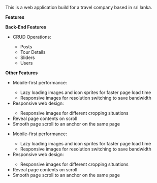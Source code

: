 


<p align="left">This is a web application build for a travel company based in sri lanka. </p>
<p align="left"><b> Features</b></p>

<b>Back-End Features</b>
<ul>
   <li> CRUD Operations:</li>
    <ul>     
        <li>Posts</li>
       <li>Tour Details</li>
      <li>Sliders</li>
      <li>Users</li>
    </ul>
</ul>


<b>Other Features</b>
<ul>
   <li> Mobile-first performance:</li>
    <ul>     
        <li>Lazy loading images and icon sprites for faster page load time</li>
       <li>Responsive images for resolution switching to save bandwidth</li>
    </ul>
    <li>Responsive web design:</li>
        <ul>
          <li>Responsive images for different cropping situations</li>
        </ul>
    <li>Reveal page contents on scroll</li>
    <li>Smooth page scroll to an anchor on the same page</li>
</ul>
<ul>
   <li> Mobile-first performance:</li>
    <ul>     
        <li>Lazy loading images and icon sprites for faster page load time</li>
       <li>Responsive images for resolution switching to save bandwidth</li>
    </ul>
    <li>Responsive web design:</li>
        <ul>
          <li>Responsive images for different cropping situations</li>
        </ul>
    <li>Reveal page contents on scroll</li>
    <li>Smooth page scroll to an anchor on the same page</li>
</ul>

